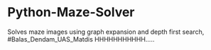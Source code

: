 # Python-Maze-Solver
Solves maze images using graph expansion and depth first search, #Balas_Dendam_UAS_Matdis
HHHHHHHHHHH.....
